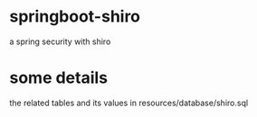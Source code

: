 # springboot-shiro
a spring security with shiro

# some details
the related tables and its values in resources/database/shiro.sql